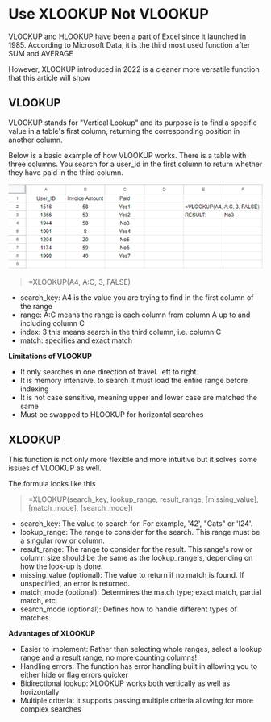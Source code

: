 Use XLOOKUP Not VLOOKUP
========================

VLOOKUP and HLOOKUP have been a part of Excel since it launched in 1985.
According to Microsoft Data, it is the third most used function after SUM and AVERAGE

However, XLOOKUP introduced in 2022 is a cleaner more versatile function that this article will show

## VLOOKUP
VLOOKUP stands for "Vertical Lookup" and its purpose is to find a specific value in a table's first column,
returning the corresponding position in another column. 

Below is a basic example of how VLOOKUP works. There is a table with three columns. 
You search for a user_id in the first column to return whether they have paid in the third column.

![image](../static/images/pictures/xlookup_vs_vlookup_1.png)

>=XLOOKUP(A4, A:C, 3, FALSE)

- search_key: A4 is the value you are trying to find in the first column of the range
- range: A:C means the range is each column from column A up to and including column C
- index: 3 this means search in the third column, i.e. column C
- match: specifies and exact match

**Limitations of VLOOKUP**

- It only searches in one direction of travel. left to right.
- It is memory intensive. to search it must load the entire range before indexing
- It is not case sensitive, meaning upper and lower case are matched the same
- Must be swapped to HLOOKUP for horizontal searches


## XLOOKUP
This function is not only more flexible and more intuitive but it solves some issues of VLOOKUP as well.

The formula looks like this

>=XLOOKUP(search_key, lookup_range, result_range, [missing_value], [match_mode], [search_mode])

- search_key: The value to search for. For example, '42', "Cats" or 'I24'.
- lookup_range: The range to consider for the search. This range must be a singular row or column.
- result_range: The range to consider for the result. This range's row or column size should be the same as the lookup_range's, depending on how the look-up is done.
- missing_value (optional): The value to return if no match is found. If unspecified, an error is returned.
- match_mode (optional): Determines the match type; exact match, partial match, etc.
- search_mode (optional): Defines how to handle different types of matches.

**Advantages of XLOOKUP**

- Easier to implement: Rather than selecting whole ranges, select a lookup range and a result range, no more counting columns!
- Handling errors: The function has error handling built in allowing you to either hide or flag errors quicker
- Bidirectional lookup: XLOOKUP works both vertically as well as horizontally
- Multiple criteria: It supports passing multiple criteria allowing for more complex searches


